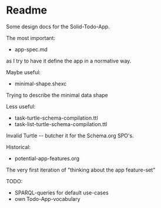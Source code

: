 # Readme

Some design docs for the Solid-Todo-App.

The most important:

- app-spec.md

as I try to have it define the app in a normative way.

Maybe useful:

- minimal-shape.shexc

Trying to describe the minimal data shape

Less useful:

- task-turtle-schema-compilation.ttl
- task-list-turtle-schema-compilation.ttl

Invalid Turtle -- butcher it for the Schema.org SPO's.

Historical:

- potential-app-features.org 

The very first iteration of "thinking about the app feature-set"

TODO:

- SPARQL-queries for default use-cases
- own Todo-App-vocabulary
